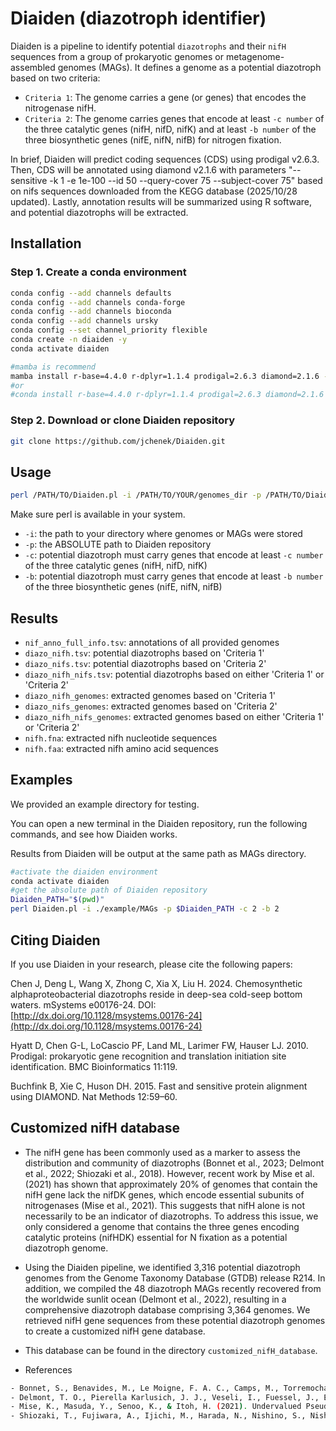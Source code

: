 Diaiden (diazotroph identifier)
=======

Diaiden is a pipeline to identify potential `diazotrophs` and their `nifH` sequences from a group of prokaryotic genomes or metagenome-assembled genomes (MAGs). It defines a genome as a potential diazotroph based on two criteria:

- `Criteria 1`: The genome carries a gene (or genes) that encodes the nitrogenase nifH.
- `Criteria 2`: The genome carries genes that encode at least `-c number` of the three catalytic genes (nifH, nifD, nifK) and at least `-b number` of the three biosynthetic genes (nifE, nifN, nifB) for nitrogen fixation.

In brief, Diaiden will predict coding sequences (CDS) using prodigal v2.6.3. Then, CDS will be annotated using diamond v2.1.6 with parameters "--sensitive -k 1 -e 1e-100 --id 50 --query-cover 75 --subject-cover 75" based on nifs sequences downloaded from the KEGG database (2025/10/28 updated). Lastly, annotation results will be summarized using R software, and potential diazotrophs will be extracted.

Installation
---------------

### Step 1. Create a conda environment
```sh
conda config --add channels defaults
conda config --add channels conda-forge
conda config --add channels bioconda
conda config --add channels ursky
conda config --set channel_priority flexible
conda create -n diaiden -y
conda activate diaiden

#mamba is recommend
mamba install r-base=4.4.0 r-dplyr=1.1.4 prodigal=2.6.3 diamond=2.1.6 -y
#or
#conda install r-base=4.4.0 r-dplyr=1.1.4 prodigal=2.6.3 diamond=2.1.6 -y
```

### Step 2. Download or clone Diaiden repository
```sh
git clone https://github.com/jchenek/Diaiden.git
```

Usage
-----

```sh
perl /PATH/TO/Diaiden.pl -i /PATH/TO/YOUR/genomes_dir -p /PATH/TO/Diaiden_dir -c 2 -b 2
```

Make sure perl is available in your system.
- `-i`: the path to your directory where genomes or MAGs were stored
- `-p`: the ABSOLUTE path to Diaiden repository
- `-c`: potential diazotroph must carry genes that encode at least `-c number` of the three catalytic genes (nifH, nifD, nifK)
- `-b`: potential diazotroph must carry genes that encode at least `-b number` of the three biosynthetic genes (nifE, nifN, nifB)

Results
-----

- `nif_anno_full_info.tsv`: annotations of all provided genomes
- `diazo_nifh.tsv`: potential diazotrophs based on 'Criteria 1'
- `diazo_nifs.tsv`: potential diazotrophs based on 'Criteria 2'
- `diazo_nifh_nifs.tsv`: potential diazotrophs based on either 'Criteria 1' or 'Criteria 2'
- `diazo_nifh_genomes`: extracted genomes based on 'Criteria 1'
- `diazo_nifs_genomes`: extracted genomes based on 'Criteria 2'
- `diazo_nifh_nifs_genomes`: extracted genomes based on either 'Criteria 1' or 'Criteria 2'
- `nifh.fna`: extracted nifh nucleotide sequences
- `nifh.faa`: extracted nifh amino acid sequences

Examples
-----

We provided an example directory for testing.

You can open a new terminal in the Diaiden repository, run the following commands, and see how Diaiden works.

Results from Diaiden will be output at the same path as MAGs directory.

```sh
#activate the diaiden environment
conda activate diaiden
#get the absolute path of Diaiden repository
Diaiden_PATH="$(pwd)" 
perl Diaiden.pl -i ./example/MAGs -p $Diaiden_PATH -c 2 -b 2
```

Citing Diaiden
------------
If you use Diaiden in your research, please cite the following papers:

Chen J, Deng L, Wang X, Zhong C, Xia X, Liu H. 2024. Chemosynthetic alphaproteobacterial diazotrophs reside in deep-sea cold-seep bottom waters. mSystems e00176-24.
DOI: [http://dx.doi.org/10.1128/msystems.00176-24](http://dx.doi.org/10.1128/msystems.00176-24)

Hyatt D, Chen G-L, LoCascio PF, Land ML, Larimer FW, Hauser LJ. 2010. Prodigal: prokaryotic gene recognition and translation initiation site identification. BMC Bioinformatics 11:119.

Buchfink B, Xie C, Huson DH. 2015. Fast and sensitive protein alignment using DIAMOND. Nat Methods 12:59–60.


Customized nifH database
-----
- The nifH gene has been commonly used as a marker to assess the distribution and community of diazotrophs (Bonnet et al., 2023; Delmont et al., 2022; Shiozaki et al., 2018). However, recent work by Mise et al. (2021) has shown that approximately 20% of genomes that contain the nifH gene lack the nifDK genes, which encode essential subunits of nitrogenases (Mise et al., 2021). This suggests that nifH alone is not necessarily to be an indicator of diazotrophs. To address this issue, we only considered a genome that contains the three genes encoding catalytic proteins (nifHDK) essential for N fixation as a potential diazotroph genome. 
- Using the Diaiden pipeline, we identified 3,316 potential diazotroph genomes from the Genome Taxonomy Database (GTDB) release R214. In addition, we compiled the 48 diazotroph MAGs recently recovered from the worldwide sunlit ocean (Delmont et al., 2022), resulting in a comprehensive diazotroph database comprising 3,364 genomes. We retrieved nifH gene sequences from these potential diazotroph genomes to create a customized nifH gene database.
- This database can be found in the directory `customized_nifH_database`.

- References
```sh
- Bonnet, S., Benavides, M., Le Moigne, F. A. C., Camps, M., Torremocha, A., Grosso, O., Dimier, C., Spungin, D., Berman-Frank, I., Garczarek, L., & Cornejo-Castillo, F. M. (2023). Diazotrophs are overlooked contributors to carbon and nitrogen export to the deep ocean. The ISME Journal, 17(1), 47–58. https://doi.org/10.1038/s41396-022-01319-3
- Delmont, T. O., Pierella Karlusich, J. J., Veseli, I., Fuessel, J., Eren, A. M., Foster, R. A., Bowler, C., Wincker, P., & Pelletier, E. (2022). Heterotrophic bacterial diazotrophs are more abundant than their cyanobacterial counterparts in metagenomes covering most of the sunlit ocean. The ISME Journal, 16(4), 927–936. https://doi.org/10.1038/s41396-021-01135-1
- Mise, K., Masuda, Y., Senoo, K., & Itoh, H. (2021). Undervalued Pseudo- nifH Sequences in Public Databases Distort Metagenomic Insights into Biological Nitrogen Fixers. mSphere, 6(6), e00785-21. https://doi.org/10.1128/msphere.00785-21
- Shiozaki, T., Fujiwara, A., Ijichi, M., Harada, N., Nishino, S., Nishi, S., Nagata, T., & Hamasaki, K. (2018). Diazotroph community structure and the role of nitrogen fixation in the nitrogen cycle in the Chukchi Sea (western Arctic Ocean). Limnology and Oceanography, 63(5), 2191–2205. https://doi.org/10.1002/lno.10933
```
